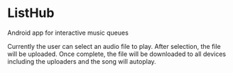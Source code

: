 # ListHub
Android app for interactive music queues

Currently the user can select an audio file to play. After selection, the file will be uploaded. Once complete, the file will be downloaded to all devices including the uploaders and the song will autoplay.
